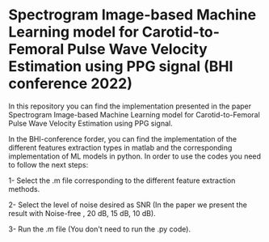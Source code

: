 #  Spectrogram Image-based Machine Learning model for Carotid-to-Femoral Pulse Wave Velocity Estimation using PPG signal (BHI conference 2022)

In this repository you can find the implementation presented in the paper Spectrogram Image-based Machine Learning model for Carotid-to-Femoral Pulse Wave Velocity
Estimation using PPG signal.

In the BHI-conference forder, you can find the implementation of the different features extraction types in matlab and the corresponding implementation of ML models
in python. In order to use the codes you need to follow the next steps:

1- Select the .m file corresponding to the different feature extraction methods.

2- Select the level of noise desired as SNR (In the paper we present the result with Noise-free , 20 dB, 15 dB, 10 dB).

3- Run the .m file (You don't need to run the .py code).
